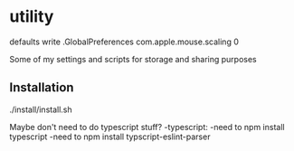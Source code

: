 utility
=======
defaults write .GlobalPreferences com.apple.mouse.scaling 0

Some of my settings and scripts for storage and sharing purposes

## Installation
./install/install.sh

Maybe don't need to do typescript stuff?
	-typescript:
		-need to npm install typescript
		-need to npm install typscript-eslint-parser

